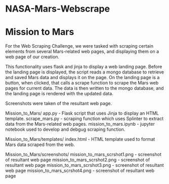 # NASA-Mars-Webscrape

# Mission to Mars

   
   For the Web Scraping Challenge, we were tasked with scraping certain elements from several Mars-related web pages, and
   displaying them on a web page of our creation.
   
   This functionality uses flask and jinja to display a web landing page.  Before the landing page is displayed, the
   script reads a mongo database to retrieve and saved Mars data and displays it on the page.  On the landing page is a button,
   when clicked, that calls a scrape function to scrape the Mars web pages for current data.  The data is then written to
   the mongo database, and the landing page is rendered with the updated data.
   
   Screenshots were taken of the resultant web page.
   
   
  Mission_to_Mars/
   app.py - Flask script that uses Jinja to display an HTML template.
   scrape_mars.py - scraping function which uses Splinter to extract data from the Mars-related web pages.
   mission_to_mars.ipynb - jupyter notebook used to develop and debgug scraping function.
   
  Mission_to_Mars/templates/
      index.html - HTML template used to format Mars data scraped from the web.
      
  Mission_to_Mars/screenshots/
      mission_to_mars_scrshot1.png - screenshot of resultant web page
      mission_to_mars_scrshot2.png - screenshot of resultant web page
      mission_to_mars_scrshot3.png - screenshot of resultant web page
      mission_to_mars_scrshot4.png - screenshot of resultant web page
   
